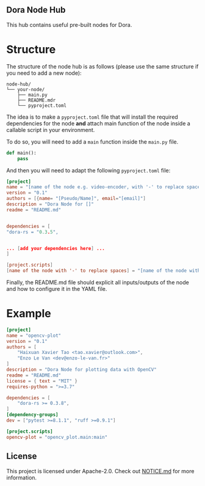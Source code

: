 ## Dora Node Hub

This hub contains useful pre-built nodes for Dora.

# Structure

The structure of the node hub is as follows (please use the same structure if you need to add a new node):

```
node-hub/
└── your-node/
    ├── main.py
    ├── README.mdr
    └── pyproject.toml
```

The idea is to make a `pyproject.toml` file that will install the required dependencies for the node **and** attach main
function of the node inside a callable script in your environment.

To do so, you will need to add a `main` function inside the `main.py` file.

```python
def main():
    pass
```

And then you will need to adapt the following `pyproject.toml` file:

```toml
[project]
name = "[name of the node e.g. video-encoder, with '-' to replace spaces]"
version = "0.1"
authors = [{name= "[Pseudo/Name]", email="[email]"]
description = "Dora Node for []"
readme = "README.md"


dependencies = [
"dora-rs = "0.3.5",


... [add your dependencies here] ...
]

[project.scripts]
[name of the node with '-' to replace spaces] = "[name of the node with '_' to replace spaces].main:main"

```

Finally, the README.md file should explicit all inputs/outputs of the node and how to configure it in the YAML file.

# Example

```toml
[project]
name = "opencv-plot"
version = "0.1"
authors = [
    "Haixuan Xavier Tao <tao.xavier@outlook.com>",
    "Enzo Le Van <dev@enzo-le-van.fr>"
]
description = "Dora Node for plotting data with OpenCV"
readme = "README.md"
license = { text = "MIT" }
requires-python = ">=3.7"

dependencies = [
    "dora-rs >= 0.3.8",
]
[dependency-groups]
dev = ["pytest >=8.1.1", "ruff >=0.9.1"]

[project.scripts]
opencv-plot = "opencv_plot.main:main"

```

## License

This project is licensed under Apache-2.0. Check out [NOTICE.md](../NOTICE.md) for more information.
